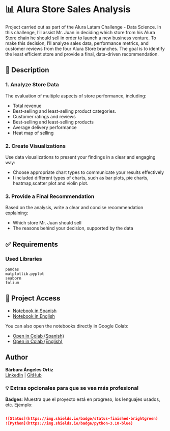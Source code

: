 # 📊 Alura Store Sales Analysis

Project carried out as part of the Alura Latam Challenge - Data Science. In this challenge, I’ll assist Mr. Juan in deciding which store from his Alura Store chain he should sell in order to launch a new business venture. To make this decision, I’ll analyze sales data, performance metrics, and customer reviews from the four Alura Store branches. The goal is to identify the least efficient store and provide a final, data-driven recommendation.

## 📌 Description

### 1. Analyze Store Data
The evaluation of multiple aspects of store performance, including:
- Total revenue
- Best-selling and least-selling product categories.
- Customer ratings and reviews
- Best-selling and least-selling products
- Average delivery performance
- Heat map of selling 

### 2. Create Visualizations
Use data visualizations to present your findings in a clear and engaging way:
- Choose appropriate chart types to communicate your results effectively
- I included different types of charts, such as bar plots, pie charts, heatmap,scatter plot and violin plot.

### 3. Provide a Final Recommendation
Based on the analysis, write a clear and concise recommendation explaining:
- Which store Mr. Juan should sell
- The reasons behind your decision, supported by the data

## ✅ Requirements

### Used Libraries

    pandas 
    matplotlib.pyplot
    seaborn
    folium

## 📂 Project Access

- [Notebook in Spanish](./AluraStoreLatam_es.ipynb)
- [Notebook in English](./AluraStoreLatam_en.ipynb)

You can also open the notebooks directly in Google Colab:
- [Open in Colab (Spanish)](https://colab.research.google.com/github/BarbaraAngelesOrtiz/Challenge-Alura-Store/blob/main/challenge_alura_store_es.ipynb)
- [Open in Colab (English)](https://colab.research.google.com/github/BarbaraAngelesOrtiz/Challenge-Alura-Store/blob/main/challenge_alura_store_en.ipynb)

## Author
**Bárbara Ángeles Ortiz**  
[LinkedIn](https://www.linkedin.com/in/barbaraangelesortiz/) | [GitHub](https://github.com/BarbaraAngelesOrtiz)


### 💡 Extras opcionales para que se vea más profesional

**Badges**: Muestra que el proyecto está en progreso, los lenguajes usados, etc. Ejemplo:
  ```markdown

![Status](https://img.shields.io/badge/status-finished-brightgreen)
![Python](https://img.shields.io/badge/python-3.10-blue)

